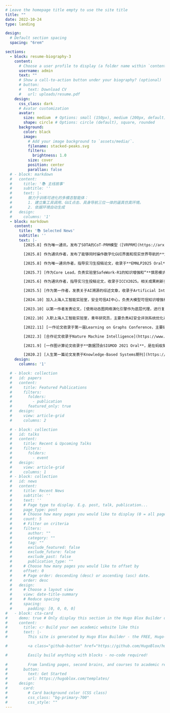 ```yaml
---
# Leave the homepage title empty to use the site title
title: ""
date: 2022-10-24
type: landing

design:
  # Default section spacing
  spacing: "6rem"

sections:
  - block: resume-biography-3
    content:
      # Choose a user profile to display (a folder name within `content/authors/`)
      username: admin
      text: ""
      # Show a call-to-action button under your biography? (optional)
      # button:
      #   text: Download CV
      #   url: uploads/resume.pdf
    design:
      css_class: dark
      # Avatar customization
      avatar:
        size: medium  # Options: small (150px), medium (200px, default), large (320px), xl (400px), xxl (500px)
        shape: circle # Options: circle (default), square, rounded
      background:
        color: black
        image:
          # Add your image background to `assets/media/`.
          filename: stacked-peaks.svg
          filters:
            brightness: 1.0
          size: cover
          position: center
          parallax: false
  # - block: markdown
  #   content:
  #     title: '📚 主线故事'
  #     subtitle: ''
  #     text: |-
  #       致力于训练可进化的多模态智能体：
  #       1. 建立集工具调用、GUI点击、具身导航三位一体的逼真仿真环境。
  #       2. 依据环境自动生成
  #   design:
  #     columns: '1'
  - block: markdown
    content:
      title: '📚 Selected News'
      subtitle: ''
      text: |-
        [2025.8] 作为唯一通讯，发布了SOTA的CoT-PRM模型（[VRPRM](https://arxiv.org/abs/2508.03556)），Best-of-N的Test-time Scaling效果逼近**理论极限值Pass@K**，仅用1/8的数据超越SOTA模型118%。

        [2025.8] 作为通讯作者，发布了能够同时操作数字化GUI界面和现实世界导航的**大一统模型**NaviMaster， [查阅demo请点击](https://iron-boyy.github.io/navimaster/)。

        [2025.8] 作为唯一通讯作者，指导实习生投稿论文，收录于**EMNLP2025 Oral**。全面研究“Uncertainty”属性对于LLM Judge、RL以及Test-Time Computing过程的影响

        [2025.7] [作为Core Lead，负责实验室SafeWork-R1的知识增强和“**慎思模式**”相关模块，相关成果发布于世界人工智能大会2025](https://arxiv.org/pdf/2507.18576)

        [2025.6] 作为通讯作者，指导实习生投稿论文，收录于ICCV2025。相关成果刷新多模态检索SOTA，可为具身AI提供**50万帧的精确记忆检索**功能,[查阅demo请点击](https://bwliu01.github.io/IDMR/)

        [2025.5] [作为第一作者，发表关于AI溯源的综述文章，收录于Artificial Intelligence Review期刊，**60页两万词**](https://link.springer.com/article/10.1007/s10462-025-11222-w)

        [2024.10] 加入上海人工智能实验室，安全可信AI中心，负责大模型可信知识增强相关模块

        [2023.10] 以第一作者发表论文，[使用动态图网络演化引擎作为底层代理，进行复杂交通系统的加速仿真](https://ieeexplore.ieee.org/abstract/document/10422572/)。

        [2022.10] 入职上海人工智能实验室，青年研究员，主要负责AI安全评测系统优化以及多智能体仿真平台, **连续两年绩效评估为优秀**。

        [2022.11] [一作论文收录于第一届Learning on Graphs Conference，主要研究动态图的演化问题](https://proceedings.mlr.press/v198/wang22c.html)

        [2022.3] [合作论文收录于Nature Machine Intelligence](https://www.nature.com/articles/s42256-022-00459-7)

        [2021.9] [一作图计算论文收录于**数据顶会SIGMOD 2021 Oral**，是在蚂蚁集团的实习成果](https://dl.acm.org/doi/abs/10.1145/3448016.3457564)

        [2020.2] [人生第一篇论文发表于Knowledge-Based Systems期刊](https://www.sciencedirect.com/science/article/abs/pii/S0950705119305283)
    design:
      columns: '1'  

  # - block: collection
  #   id: papers
  #   content:
  #     title: Featured Publications
  #     filters:
  #       folders:
  #         - publication
  #       featured_only: true
  #   design:
  #     view: article-grid
  #     columns: 2

  # - block: collection
  #   id: talks
  #   content:
  #     title: Recent & Upcoming Talks
  #     filters:
  #       folders:
  #         - event
  #   design:
  #     view: article-grid
  #     columns: 1
  # - block: collection
  #   id: news
  #   content:
  #     title: Recent News
  #     subtitle: ''
  #     text: ''
  #     # Page type to display. E.g. post, talk, publication...
  #     page_type: post
  #     # Choose how many pages you would like to display (0 = all pages)
  #     count: 5
  #     # Filter on criteria
  #     filters:
  #       author: ""
  #       category: ""
  #       tag: ""
  #       exclude_featured: false
  #       exclude_future: false
  #       exclude_past: false
  #       publication_type: ""
  #     # Choose how many pages you would like to offset by
  #     offset: 0
  #     # Page order: descending (desc) or ascending (asc) date.
  #     order: desc
  #   design:
  #     # Choose a layout view
  #     view: date-title-summary
  #     # Reduce spacing
  #     spacing:
  #       padding: [0, 0, 0, 0]
#   - block: cta-card
#     demo: true # Only display this section in the Hugo Blox Builder demo site
#     content:
#       title: 👉 Build your own academic website like this
#       text: |-
#         This site is generated by Hugo Blox Builder - the FREE, Hugo-based open source website builder trusted by 250,000+ academics like you.

#         <a class="github-button" href="https://github.com/HugoBlox/hugo-blox-builder" data-color-scheme="no-preference: light; light: light; dark: dark;" data-icon="octicon-star" data-size="large" data-show-count="true" aria-label="Star HugoBlox/hugo-blox-builder on GitHub">Star</a>

#         Easily build anything with blocks - no-code required!
        
#         From landing pages, second brains, and courses to academic resumés, conferences, and tech blogs.
#       button:
#         text: Get Started
#         url: https://hugoblox.com/templates/
#     design:
#       card:
#         # Card background color (CSS class)
#         css_class: "bg-primary-700"
#         css_style: ""
---
```

